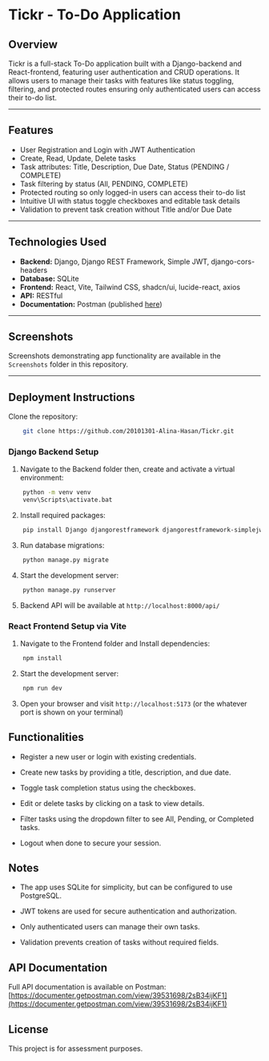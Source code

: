 # Tickr - To-Do Application

## Overview

Tickr is a full-stack To-Do application built with a Django-backend and React-frontend, featuring user authentication and CRUD operations. It allows users to manage their tasks with features like status toggling, filtering, and protected routes ensuring only authenticated users can access their to-do list.

---

## Features

- User Registration and Login with JWT Authentication  
- Create, Read, Update, Delete tasks  
- Task attributes: Title, Description, Due Date, Status (PENDING / COMPLETE)  
- Task filtering by status (All, PENDING, COMPLETE)  
- Protected routing so only logged-in users can access their to-do list 
- Intuitive UI with status toggle checkboxes and editable task details  
- Validation to prevent task creation without Title and/or Due Date  

---

## Technologies Used

- **Backend:** Django, Django REST Framework, Simple JWT, django-cors-headers  
- **Database:** SQLite  
- **Frontend:** React, Vite, Tailwind CSS, shadcn/ui, lucide-react, axios  
- **API:** RESTful  
- **Documentation:** Postman (published [here](https://documenter.getpostman.com/view/39531698/2sB34ijKF1))  

---

## Screenshots

Screenshots demonstrating app functionality are available in the `Screenshots` folder in this repository.

---

## Deployment Instructions

Clone the repository:
```bash
    git clone https://github.com/20101301-Alina-Hasan/Tickr.git
```

### Django Backend Setup

1. Navigate to the Backend folder then, create and activate a virtual environment:
```bash
	python -m venv venv
	venv\Scripts\activate.bat
```
2. Install required packages:
```bash
	pip install Django djangorestframework djangorestframework-simplejwt django-cors-headers
```
3. Run database migrations:
```bash
	python manage.py migrate
```
4. Start the development server:
```bash
	python manage.py runserver
```
5. Backend API will be available at `http://localhost:8000/api/`

### React Frontend Setup via Vite

1.  Navigate to the Frontend folder and Install dependencies:
```bash
	npm install
```
2. Start the development server:
```bash
	npm run dev
```
3. Open your browser and visit `http://localhost:5173` (or the whatever port is shown on your terminal)

## Functionalities

-   Register a new user or login with existing credentials.
    
-   Create new tasks by providing a title, description, and due date.
    
-   Toggle task completion status using the checkboxes.
    
-   Edit or delete tasks by clicking on a task to view details.
    
-   Filter tasks using the dropdown filter to see All, Pending, or Completed tasks.
    
-   Logout when done to secure your session.

## Notes

-   The app uses SQLite for simplicity, but can be configured to use PostgreSQL.
    
-   JWT tokens are used for secure authentication and authorization.
    
-   Only authenticated users can manage their own tasks.
    
-   Validation prevents creation of tasks without required fields.

## API Documentation

Full API documentation is available on Postman:  
[https://documenter.getpostman.com/view/39531698/2sB34ijKF1](https://documenter.getpostman.com/view/39531698/2sB34ijKF1)

## License

This project is for assessment purposes.

